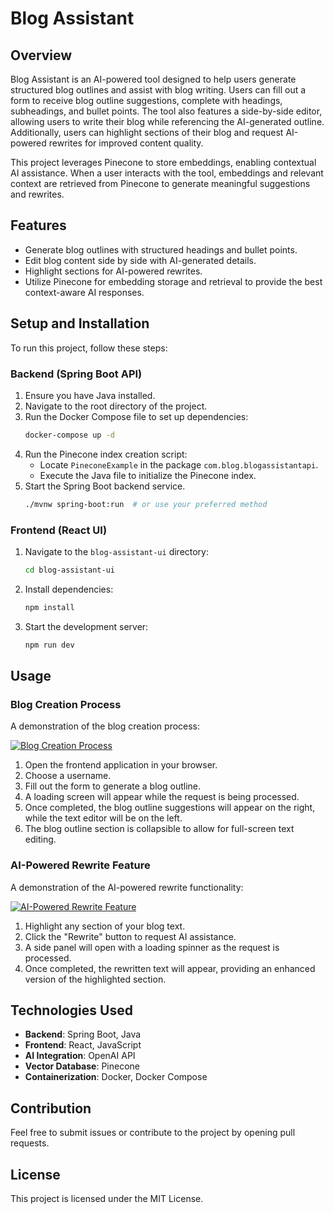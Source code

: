 # Blog Assistant

## Overview

Blog Assistant is an AI-powered tool designed to help users generate structured blog outlines and assist with blog writing. Users can fill out a form to receive blog outline suggestions, complete with headings, subheadings, and bullet points. The tool also features a side-by-side editor, allowing users to write their blog while referencing the AI-generated outline. Additionally, users can highlight sections of their blog and request AI-powered rewrites for improved content quality.

This project leverages Pinecone to store embeddings, enabling contextual AI assistance. When a user interacts with the tool, embeddings and relevant context are retrieved from Pinecone to generate meaningful suggestions and rewrites.

## Features

- Generate blog outlines with structured headings and bullet points.
- Edit blog content side by side with AI-generated details.
- Highlight sections for AI-powered rewrites.
- Utilize Pinecone for embedding storage and retrieval to provide the best context-aware AI responses.

## Setup and Installation

To run this project, follow these steps:

### Backend (Spring Boot API)

1. Ensure you have Java installed.
2. Navigate to the root directory of the project.
3. Run the Docker Compose file to set up dependencies:
   ```sh
   docker-compose up -d
   ```
4. Run the Pinecone index creation script:
   - Locate `PineconeExample` in the package `com.blog.blogassistantapi`.
   - Execute the Java file to initialize the Pinecone index.
5. Start the Spring Boot backend service.
   ```sh
   ./mvnw spring-boot:run  # or use your preferred method
   ```

### Frontend (React UI)

1. Navigate to the `blog-assistant-ui` directory:
   ```sh
   cd blog-assistant-ui
   ```
2. Install dependencies:
   ```sh
   npm install
   ```
3. Start the development server:
   ```sh
   npm run dev
   ```

## Usage

### Blog Creation Process

A demonstration of the blog creation process:

[![Blog Creation Process](https://img.youtube.com/vi/O1BeezC_PcA/0.jpg)](https://www.youtube.com/watch?v=O1BeezC_PcA)

1. Open the frontend application in your browser.
2. Choose a username.
3. Fill out the form to generate a blog outline.
4. A loading screen will appear while the request is being processed.
5. Once completed, the blog outline suggestions will appear on the right, while the text editor will be on the left.
6. The blog outline section is collapsible to allow for full-screen text editing.

### AI-Powered Rewrite Feature

A demonstration of the AI-powered rewrite functionality:

[![AI-Powered Rewrite Feature](https://img.youtube.com/vi/f0lpMPRFfY0/0.jpg)](https://www.youtube.com/watch?v=f0lpMPRFfY0)

1. Highlight any section of your blog text.
2. Click the "Rewrite" button to request AI assistance.
3. A side panel will open with a loading spinner as the request is processed.
4. Once completed, the rewritten text will appear, providing an enhanced version of the highlighted section.

## Technologies Used

- **Backend**: Spring Boot, Java
- **Frontend**: React, JavaScript
- **AI Integration**: OpenAI API
- **Vector Database**: Pinecone
- **Containerization**: Docker, Docker Compose

## Contribution

Feel free to submit issues or contribute to the project by opening pull requests.

## License

This project is licensed under the MIT License.

